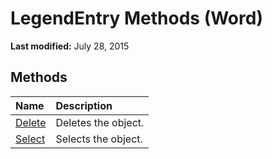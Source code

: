 
# LegendEntry Methods (Word)

 **Last modified:** July 28, 2015


## Methods



|**Name**|**Description**|
|:-----|:-----|
| [Delete](4f05bda8-0b00-dc4a-5a36-a132ac70b58d.md)|Deletes the object.|
| [Select](f5b83605-ff83-735f-b4da-dae88598fc31.md)|Selects the object.|
